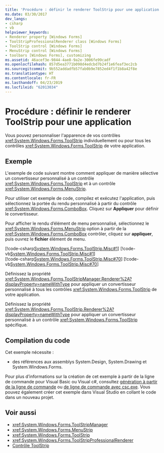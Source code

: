 ```yaml
---
title: 'Procédure : définir le renderer ToolStrip pour une application'
ms.date: 03/30/2017
dev_langs:
- csharp
- vb
helpviewer_keywords:
- Renderer property [Windows Forms]
- ToolStripProfessionalRenderer class [Windows Forms]
- ToolStrip control [Windows Forms]
- MenuStrip control [Windows Forms]
- toolbars [Windows Forms], customizing
ms.assetid: 46acef3e-9844-4ae8-9a2e-3006fe99cadf
ms.openlocfilehash: 857d5ea3771b098d4edcbd7b24f1e6feaf3ec2cb
ms.sourcegitcommit: 9b552addadfb57fab0b9e7852ed4f1f1b8a42f8e
ms.translationtype: HT
ms.contentlocale: fr-FR
ms.lasthandoff: 04/23/2019
ms.locfileid: "62013034"
---
```

# <a name="how-to-set-the-toolstrip-renderer-for-an-application"></a>Procédure : définir le renderer ToolStrip pour une application
Vous pouvez personnaliser l'apparence de vos contrôles <xref:System.Windows.Forms.ToolStrip> individuellement ou pour tous les contrôles <xref:System.Windows.Forms.ToolStrip> de votre application.  
  
## <a name="example"></a>Exemple  
 L'exemple de code suivant montre comment appliquer de manière sélective un convertisseur personnalisé à un contrôle <xref:System.Windows.Forms.ToolStrip> et à un contrôle <xref:System.Windows.Forms.MenuStrip>.  
  
 Pour utiliser cet exemple de code, compilez et exécutez l'application, puis sélectionnez la portée du rendu personnalisé à partir du contrôle <xref:System.Windows.Forms.ComboBox>. Cliquez sur **Appliquer** pour définir le convertisseur.  
  
 Pour afficher le rendu d’élément de menu personnalisé, sélectionnez le <xref:System.Windows.Forms.MenuStrip> option à partir de la <xref:System.Windows.Forms.ComboBox> contrôler, cliquez sur **appliquer**, puis ouvrez le **fichier** élément de menu.  
  
 [!code-csharp[System.Windows.Forms.ToolStrip.Misc#1](~/samples/snippets/csharp/VS_Snippets_Winforms/System.Windows.Forms.ToolStrip.Misc/CS/Program.cs#1)]
 [!code-vb[System.Windows.Forms.ToolStrip.Misc#1](~/samples/snippets/visualbasic/VS_Snippets_Winforms/System.Windows.Forms.ToolStrip.Misc/VB/Program.vb#1)]  
[!code-csharp[System.Windows.Forms.ToolStrip.Misc#70](~/samples/snippets/csharp/VS_Snippets_Winforms/System.Windows.Forms.ToolStrip.Misc/CS/Program.cs#70)]
[!code-vb[System.Windows.Forms.ToolStrip.Misc#70](~/samples/snippets/visualbasic/VS_Snippets_Winforms/System.Windows.Forms.ToolStrip.Misc/VB/Program.vb#70)]  
  
 Définissez la propriété <xref:System.Windows.Forms.ToolStripManager.Renderer%2A?displayProperty=nameWithType> pour appliquer un convertisseur personnalisé à tous les contrôles <xref:System.Windows.Forms.ToolStrip> de votre application.  
  
 Définissez la propriété <xref:System.Windows.Forms.ToolStrip.Renderer%2A?displayProperty=nameWithType> pour appliquer un convertisseur personnalisé à un contrôle <xref:System.Windows.Forms.ToolStrip> spécifique.  
  
## <a name="compiling-the-code"></a>Compilation du code  
 Cet exemple nécessite :  
  
- des références aux assemblys System.Design, System.Drawing et System.Windows.Forms.  
  
 Pour plus d’informations sur la création de cet exemple à partir de la ligne de commande pour Visual Basic ou Visual c#, consultez [génération à partir de la ligne de commande](../../../visual-basic/reference/command-line-compiler/building-from-the-command-line.md) ou [de ligne de commande avec csc.exe](../../../csharp/language-reference/compiler-options/command-line-building-with-csc-exe.md). Vous pouvez également créer cet exemple dans Visual Studio en collant le code dans un nouveau projet.  
  
## <a name="see-also"></a>Voir aussi

- <xref:System.Windows.Forms.ToolStripManager>
- <xref:System.Windows.Forms.MenuStrip>
- <xref:System.Windows.Forms.ToolStrip>
- <xref:System.Windows.Forms.ToolStripProfessionalRenderer>
- [Contrôle ToolStrip](toolstrip-control-windows-forms.md)
